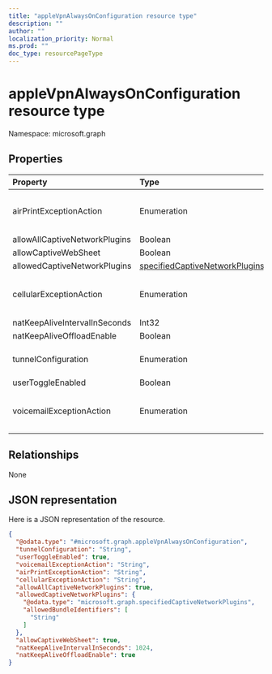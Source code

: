 ```yaml
---
title: "appleVpnAlwaysOnConfiguration resource type"
description: ""
author: ""
localization_priority: Normal
ms.prod: ""
doc_type: resourcePageType
---
```


# appleVpnAlwaysOnConfiguration resource type


Namespace: microsoft.graph



## Properties
|Property|Type|Description|
|:---|:---|:---|
|airPrintExceptionAction|Enumeration| Possible values are: `forceTrafficViaVPN`, `allowTrafficOutside`, `dropTraffic`.|
|allowAllCaptiveNetworkPlugins|Boolean||
|allowCaptiveWebSheet|Boolean||
|allowedCaptiveNetworkPlugins|[specifiedCaptiveNetworkPlugins](../resources/specifiedcaptivenetworkplugins.md)||
|cellularExceptionAction|Enumeration| Possible values are: `forceTrafficViaVPN`, `allowTrafficOutside`, `dropTraffic`.|
|natKeepAliveIntervalInSeconds|Int32||
|natKeepAliveOffloadEnable|Boolean||
|tunnelConfiguration|Enumeration| Possible values are: `wifiAndCellular`, `cellular`, `wifi`.|
|userToggleEnabled|Boolean||
|voicemailExceptionAction|Enumeration| Possible values are: `forceTrafficViaVPN`, `allowTrafficOutside`, `dropTraffic`.|

## Relationships
None

## JSON representation
Here is a JSON representation of the resource.
<!-- {
  "blockType": "resource",
  "@odata.type": "microsoft.graph.appleVpnAlwaysOnConfiguration"
}
-->
``` json
{
  "@odata.type": "#microsoft.graph.appleVpnAlwaysOnConfiguration",
  "tunnelConfiguration": "String",
  "userToggleEnabled": true,
  "voicemailExceptionAction": "String",
  "airPrintExceptionAction": "String",
  "cellularExceptionAction": "String",
  "allowAllCaptiveNetworkPlugins": true,
  "allowedCaptiveNetworkPlugins": {
    "@odata.type": "microsoft.graph.specifiedCaptiveNetworkPlugins",
    "allowedBundleIdentifiers": [
      "String"
    ]
  },
  "allowCaptiveWebSheet": true,
  "natKeepAliveIntervalInSeconds": 1024,
  "natKeepAliveOffloadEnable": true
}
```

